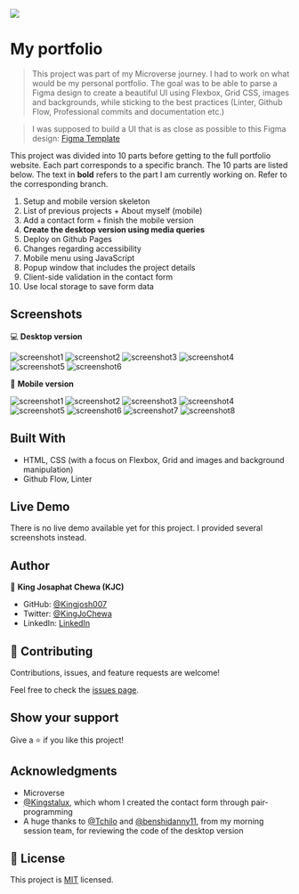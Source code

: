 ![](https://img.shields.io/badge/Microverse-blueviolet)

# My portfolio

> This project was part of my Microverse journey. I had to work on what would be my personal portfolio. The goal was to be able to parse a Figma design to create a beautiful UI using Flexbox, Grid CSS, images and backgrounds, while sticking to the best practices (Linter, Github Flow, Professional commits and documentation etc.)

> I was supposed to build a UI that is as close as possible to this Figma design: [Figma Template](https://www.figma.com/file/l7SqJ3ZfkAKih9sFxvWSR4/Microverse-Student-Project-1?node-id=23%3A10) 

This project was divided into 10 parts before getting to the full portfolio website. Each part corresponds to a specific branch. The 10 parts are listed below. The text in **bold** refers to the part I am currently working on. Refer to the corresponding branch.

1. Setup and mobile version skeleton
2. List of previous projects + About myself (mobile)
3. Add a contact form + finish the mobile version
4. **Create the desktop version using media queries**
5. Deploy on Github Pages
6. Changes regarding accessibility
7. Mobile menu using JavaScript
8. Popup window that includes the project details 
9. Client-side validation in the contact form
10. Use local storage to save form data


## Screenshots

💻 **Desktop version**

![screenshot1](./screenshots/desktop/screenshot1.PNG) ![screenshot2](./screenshots/desktop/screenshot2.PNG) 
![screenshot3](./screenshots/desktop/screenshot3.PNG) ![screenshot4](./screenshots/desktop/screenshot4.PNG) 
![screenshot5](./screenshots/desktop/screenshot5.PNG) ![screenshot6](./screenshots/desktop/screenshot6.PNG) 



📱 **Mobile version** 

![screenshot1](./screenshots/screenshot1.PNG) ![screenshot2](./screenshots/screenshot2.PNG) 
![screenshot3](./screenshots/screenshot3.PNG) ![screenshot4](./screenshots/screenshot4.PNG) 
![screenshot5](./screenshots/screenshot5.PNG) ![screenshot6](./screenshots/screenshot6.PNG) 
![screenshot7](./screenshots/screenshot7.PNG) ![screenshot8](./screenshots/screenshot8.PNG) 



## Built With

- HTML, CSS (with a focus on Flexbox, Grid and images and background manipulation)
- Github Flow, Linter

## Live Demo

There is no live demo available yet for this project. I provided several screenshots instead.


## Author

👤 **King Josaphat Chewa (KJC)**

- GitHub: [@Kingjosh007](https://github.com/Kingjosh007)
- Twitter: [@KingJoChewa](https://twitter.com/KingJoChewa)
- LinkedIn: [LinkedIn](https://www.linkedin.com/in/king-josaphat-chewa-aa154011b/)


## 🤝 Contributing

Contributions, issues, and feature requests are welcome!

Feel free to check the [issues page](../../issues/).

## Show your support

Give a ⭐️ if you like this project!

## Acknowledgments

- Microverse
- [@Kingstalux](https://github.com/Kingstalux), which whom I created the contact form through pair-programming
- A huge thanks to [@Tchilo](https://github.com/Tchilo) and [@benshidanny11](https://github.com/benshidanny11), from my morning session team, for reviewing the code of the desktop version

## 📝 License

This project is [MIT](./MIT.md) licensed.
